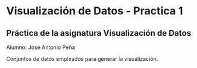 # Visualización de Datos - Practica 1


## Práctica de la asignatura Visualización de Datos 

Alumno: José Antonio Peña


Conjuntos de datos empleados para generar la visualización.
